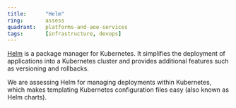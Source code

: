 ```yaml
---
title:      "Helm"
ring:       assess
quadrant:   platforms-and-aoe-services
tags:       [infrastructure, devops]
---
```


[Helm](https://helm.sh/) is a package manager for Kubernetes. It simplifies the deployment of applications into a Kubernetes cluster and provides additional features such as versioning and rollbacks.

We are assessing Helm for managing deployments within Kubernetes, which makes templating Kubernetes configuration files easy (also known as Helm charts).